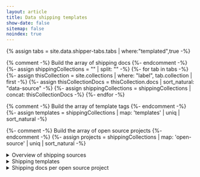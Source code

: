 ```yaml
---
layout: article
title: Data shipping templates
show-date: false
sitemap: false 
noindex: true
---
```


{% assign tabs = site.data.shipper-tabs.tabs | where:"templated",true -%}

{% comment -%} Build the array of shipping docs {%- endcomment -%}
{%- assign shippingCollections = "" | split: "" -%}
{%- for tab in tabs -%}
  {%- assign thisCollection = site.collections |  where: "label", tab.collection | first -%}
  {%- assign thisCollectionDocs = thisCollection.docs | sort_natural: "data-source" -%}
  {%- assign shippingCollections = shippingCollections | concat: thisCollectionDocs -%}
{%- endfor -%}

{% comment -%} Build the array of template tags {%- endcomment -%}
{%- assign templates = shippingCollections | map: 'templates' | uniq | sort_natural -%}

{%- comment -%} Build the array of open source projects {%- endcomment -%}
{%- assign projects = shippingCollections | map: 'open-source' | uniq | sort_natural -%}

<details>

<summary>
Overview of shipping sources
</summary>

{% comment -%} Generate the table of all shipping sources {%- endcomment -%}
| Source | Data | Templates | Open source projects |
|---|---|---|
{%- for doc in shippingCollections %}
| [{{ doc.data-source }}]({{doc.url | prepend: site.baseurl }}) | {{ doc.collection | split: "-" | first -}}
  | {{ doc.templates | inspect -}}
  | {%- for project in doc.open-source -%}
      [ {{- project.title -}} ]( {{- project.github-repo -}} )
      {%- unless forloop.last -%} , <br> {%- endunless -%}
    {%- endfor -%}
  |
{%- endfor %}

</details>

<details>

<summary>
Shipping templates
</summary>

This covers only data sources
(**not** shippers or community shippers).

These are the tags used in the shipping docs.
When we say "template",
we mean these docs should follow roughly the same flow.

{% for template in templates -%}
`{{template}}`
{%- unless forloop.last -%} , {% endunless -%}
{% endfor %}

{% for template in templates %}
  {%- assign docsWithThisTemplate = shippingCollections | where_exp: "doc", "doc.templates contains template" -%}

  ### Template: {{template}}

  Used in:

  {%- for doc in docsWithThisTemplate %}
    [{{doc.data-source}}]({{doc.url |  prepend: site.baseurl}})
    {%- unless forloop.last -%} , {% endunless -%}
  {% endfor %}

  {% assign thisTemplateFramework = site.data.shipper-tabs.templates | where: 'slug', template | first %}
  {% if thisTemplateFramework.outline %}

{{thisTemplateFramework.outline | markdownify }}

  {% endif %}

{% endfor -%}

</details>

<details>

<summary>
Shipping docs per open source project
</summary>

{% comment -%} Generate the table of open source projects {%- endcomment -%}
| Project | Used in |
|---|---|---|
{%- for project in projects %}
| {{ project.title }} <br> [logzio/{{ project.github-repo -}}]({{site.github.org_url}}/{{project.github-repo}}) {{ "" -}}
| {%- capture docsWithThisProject -%}
    {%- assign docsWithOpenSource = shippingCollections | where_exp: "doc", "doc.open-source" -%}
    {%- for doc in docsWithOpenSource -%}
      {%- assign openSourceStringified = doc.open-source | join: "," -%}
      {%- if openSourceStringified contains project.github-repo -%}
        [{{doc.data-source}}]({{doc.url}})$$
      {%- endif -%}
    {%- endfor -%}
  {%- endcapture -%}
  {{docsWithThisProject | split: "$$" | join: "<br>"}} |
{%- endfor %}

</details>
